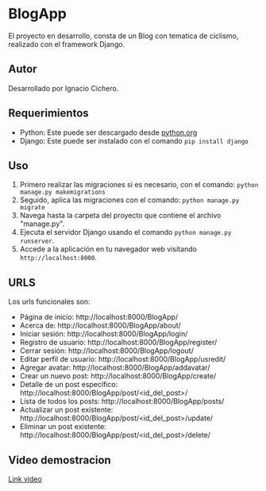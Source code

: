 # BlogApp  

El proyecto en desarrollo, consta de un Blog con tematica de ciclismo, realizado con el framework Django.

## Autor
Desarrollado por Ignacio Cichero.

## Requerimientos
* Python: Este puede ser descargado desde [python.org](https://www.python.org/downloads/)
* Django: Este puede ser instalado con el comando `pip install django`

## Uso
1. Primero realizar las migraciones si es necesario, con el comando: `python manage.py makemigrations`
2. Seguido, aplica las migraciones con el comando: `python manage.py migrate`
3. Navega hasta la carpeta del proyecto que contiene el archivo "manage.py".
4. Ejecuta el servidor Django usando el comando `python manage.py runserver`.
5. Accede a la aplicación en tu navegador web visitando `http://localhost:8000`.

## URLS
Los urls funcionales son:

* Página de inicio: http://localhost:8000/BlogApp/
* Acerca de: http://localhost:8000/BlogApp/about/
* Iniciar sesión: http://localhost:8000/BlogApp/login/
* Registro de usuario: http://localhost:8000/BlogApp/register/
* Cerrar sesión: http://localhost:8000/BlogApp/logout/
* Editar perfil de usuario: http://localhost:8000/BlogApp/usredit/
* Agregar avatar: http://localhost:8000/BlogApp/addavatar/
* Crear un nuevo post: http://localhost:8000/BlogApp/create/
* Detalle de un post específico: http://localhost:8000/BlogApp/post/<id_del_post>/
* Lista de todos los posts: http://localhost:8000/BlogApp/posts/
* Actualizar un post existente: http://localhost:8000/BlogApp/post/<id_del_post>/update/
* Eliminar un post existente: http://localhost:8000/BlogApp/post/<id_del_post>/delete/

## Video demostracion
[Link video](https://drive.google.com/file/d/1S9Mh91CncXAJMZ6-AeLn3lbwpvWKVPHu/view?usp=drive_link)
